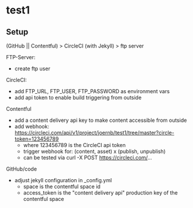 # test1

## Setup

(GitHub || Contentful) > CircleCI (with Jekyll) > ftp server

FTP-Server:
* create ftp user

CircleCI:
* add FTP_URL, FTP_USER, FTP_PASSWORD as environment vars
* add api token to enable build triggering from outside

Contentful
* add a content delivery api key to make content accessible from outside
* add webhook: https://circleci.com/api/v1/project/joernb/test1/tree/master?circle-token=123456789
  * where 123456789 is the CircleCI api token
  * trigger webhook for: (content, asset) x (publish, unpublish)
  * can be tested via curl -X POST https://circleci.com/...

GitHub/code
* adjust jekyll configuration in _config.yml
  * space is the contentful space id
  * access_token is the "content delivery api" production key of the contentful space
